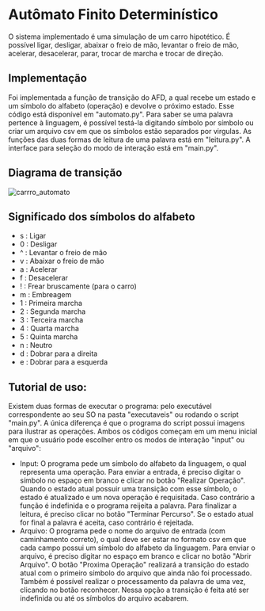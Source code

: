 # Autômato Finito Determinístico
O sistema implementado é uma simulação de um carro hipotético. É possível ligar, desligar, abaixar o freio de mão, levantar o freio de mão, acelerar, desacelerar, parar, trocar de marcha e trocar de direção.
## Implementação
Foi implementada a função de transição do AFD, a qual recebe um estado e um símbolo do alfabeto (operação) e devolve o próximo estado. Esse código está disponível em "automato.py". Para saber se uma palavra pertence à linguagem, é possível testá-la digitando símbolo por símbolo ou criar um arquivo csv em que os símbolos estão separados por virgulas. As funções das duas formas de leitura de uma palavra está em "leitura.py". A interface para seleção do modo de interação está em "main.py".
## Diagrama de transição
![carrro_automato](https://github.com/vitorholiveira/afd-carro/assets/62735040/53378b31-4dcf-4620-8e41-544fc2545561)
## Significado dos símbolos do alfabeto
- s	: Ligar
- 0	: Desligar
- ^	: Levantar o freio de mão
- v	: Abaixar o freio de mão
- a	: Acelerar
- f	: Desacelerar
- ! : Frear bruscamente (para o carro)
- m	: Embreagem
- 1	: Primeira marcha
- 2	: Segunda marcha
- 3	: Terceira marcha
- 4	: Quarta marcha
- 5	: Quinta marcha
- n	: Neutro
- d	: Dobrar para a direita
- e	: Dobrar para a esquerda
## Tutorial de uso:
  Existem duas formas de executar o programa: pelo executável correspondente ao seu SO na pasta "executaveis" ou rodando o script "main.py". A única diferença é que o programa do script possui imagens para ilustrar as operações. Ambos os códigos começam em um menu inicial em que o usuário pode escolher entro os modos de interação "input" ou "arquivo":
  - Input: O programa pede um símbolo do alfabeto da linguagem, o qual representa uma operação. Para enviar a entrada, é preciso digitar o símbolo no espaço em branco e clicar no botão "Realizar Operação". Quando o estado atual possuir uma transição com esse símbolo, o estado é atualizado e um nova operação é requisitada. Caso contrário a função é indefinida e o programa reijeita a palavra. Para finalizar a leitura, é preciso clicar no botão "Terminar Percurso". Se o estado atual for final a palavra é aceita, caso contrário é rejeitada.
  - Arquivo: O programa pede o nome do arquivo de entrada (com caminhamento correto), o qual deve ser estar no formato csv em que cada campo possui um símbolo do alfabeto da linguagem. Para enviar o arquivo, é preciso digitar no espaço em branco e clicar no botão "Abrir Arquivo". O botão "Proxima Operação" realizará a transição do estado atual com o primeiro símbolo do arquivo que ainda não foi processado. Também é possível realizar o processamento da palavra de uma vez, clicando no botão reconhecer. Nessa opção a transição é feita até ser indefinida ou até os símbolos do arquivo acabarem.
